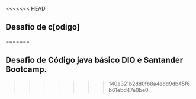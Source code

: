<<<<<<< HEAD
## Desafio de c[odigo]
=======
## Desafio de Código java básico DIO e Santander Bootcamp.
>>>>>>> 140e321b2dd0fb8a4edd9db45f6b61ebd47e0be0

